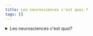 ```yaml
---
title: Les neurosciences c'est quoi ? 
tags: []
---
```


<details>
<summary>Les neurosciences c'est quoi?</summary>

Les neurosciences constituent un domaine multidisciplinaire de la science qui étudie le système nerveux, y compris sa structure, sa fonction, son développement, son évolution, ses troubles et ses mécanismes sous-jacents. Ce domaine englobe une vaste gamme de disciplines, allant de la biologie cellulaire et moléculaire à la psychologie et à la philosophie.

</details>